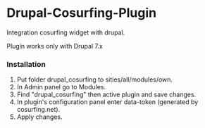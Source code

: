 # Drupal-Cosurfing-Plugin
Integration cosurfing widget with drupal.

Plugin works only with Drupal 7.x

### Installation ###
1. Put folder drupal_cosurfing to sities/all/modules/own.
2. In Admin panel go to Modules.
3. Find "drupal_cosurfing" then active plugin and save changes.
4. In plugin's configuration panel enter data-token (generated by cosurfing.net).
5. Apply changes.
